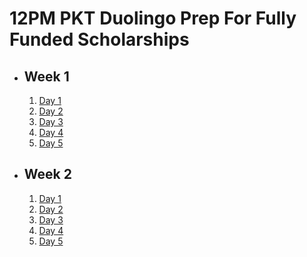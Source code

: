 # 12PM PKT Duolingo Prep For Fully Funded Scholarships

- ## Week 1

   1. [Day 1](https://www.facebook.com/watch/?v=944720594380949)
   2. [Day 2](https://www.facebook.com/watch/?v=969367251677081)
   3. [Day 3](https://www.facebook.com/iCodeguru/videos/548535314746915)
   4. [Day 4](https://www.facebook.com/watch/?v=606135435412368)
   5. [Day 5](https://www.facebook.com/iCodeguru/videos/862103035997556)

- ## Week 2

   1. [Day 1](https://www.facebook.com/watch/?v=593274753208779)
   2. [Day 2](https://www.facebook.com/watch/?v=1094719465362984)
   3. [Day 3](https://www.facebook.com/watch/?v=1965674243918372)
   4. [Day 4](https://www.facebook.com/watch/?v=1161238128942040)
   5. [Day 5](https://www.facebook.com/watch/?v=1678216129707472)

<!-- - ## Week 

   1. [Day 1]()
   2. [Day 2]()
   3. [Day 3]()
   4. [Day 4]()
   5. [Day 5]() -->